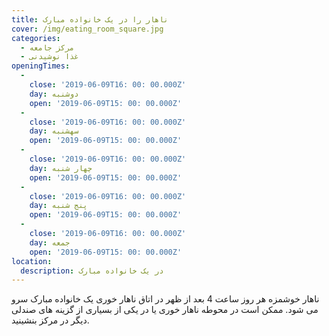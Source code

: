 ```yaml
---
title: ناهار را در یک خانواده مبارک
cover: /img/eating_room_square.jpg
categories:
  - مرکز جامعه
  - غذا نوشیدنی
openingTimes:
  - 
    close: '2019-06-09T16: 00: 00.000Z'
    day: دوشنبه
    open: '2019-06-09T15: 00: 00.000Z'
  - 
    close: '2019-06-09T16: 00: 00.000Z'
    day: سهشنبه
    open: '2019-06-09T15: 00: 00.000Z'
  - 
    close: '2019-06-09T16: 00: 00.000Z'
    day: چهار شنبه
    open: '2019-06-09T15: 00: 00.000Z'
  - 
    close: '2019-06-09T16: 00: 00.000Z'
    day: پنج شنبه
    open: '2019-06-09T15: 00: 00.000Z'
  - 
    close: '2019-06-09T16: 00: 00.000Z'
    day: جمعه
    open: '2019-06-09T15: 00: 00.000Z'
location:
  description: در یک خانواده مبارک
---
```


ناهار خوشمزه هر روز ساعت 4 بعد از ظهر در اتاق ناهار خوری یک خانواده مبارک سرو می شود. ممکن است در محوطه ناهار خوری یا در یکی از بسیاری از گزینه های صندلی دیگر در مرکز بنشینید.